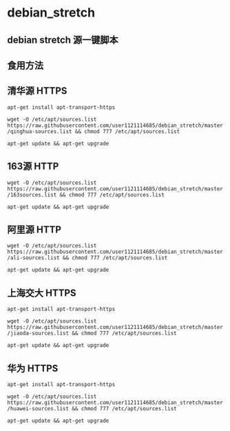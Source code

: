 # debian_stretch
## debian stretch 源一键脚本
## 食用方法

## 清华源 HTTPS

`apt-get install apt-transport-https`

`wget -O /etc/apt/sources.list https://raw.githubusercontent.com/user1121114685/debian_stretch/master/qinghua-sources.list && chmod 777 /etc/apt/sources.list`


`apt-get update && apt-get upgrade`

## 163源 HTTP

`wget -O /etc/apt/sources.list https://raw.githubusercontent.com/user1121114685/debian_stretch/master/163sources.list && chmod 777 /etc/apt/sources.list`


`apt-get update && apt-get upgrade`

## 阿里源 HTTP

`wget -O /etc/apt/sources.list https://raw.githubusercontent.com/user1121114685/debian_stretch/master/ali-sources.list && chmod 777 /etc/apt/sources.list`


`apt-get update && apt-get upgrade`

## 上海交大 HTTPS

`apt-get install apt-transport-https`

`wget -O /etc/apt/sources.list https://raw.githubusercontent.com/user1121114685/debian_stretch/master/jiaoda-sources.list && chmod 777 /etc/apt/sources.list`


`apt-get update && apt-get upgrade`

## 华为 HTTPS

`apt-get install apt-transport-https`

`wget -O /etc/apt/sources.list https://raw.githubusercontent.com/user1121114685/debian_stretch/master/huawei-sources.list && chmod 777 /etc/apt/sources.list`


`apt-get update && apt-get upgrade`

